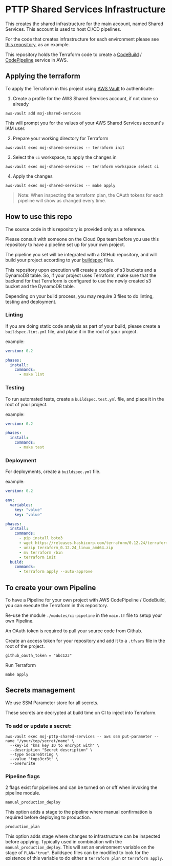 # PTTP Shared Services Infrastructure

This creates the shared infrastructure for the main account, named Shared Services. This account is used to host CI/CD pipelines.

For the code that creates infrastructure for each environment please see [this repository](https://github.com/ministryofjustice/staff-device-logging-infrastructure), as an example.


This repository holds the Terraform code to create a [CodeBuild](https://aws.amazon.com/codebuild/) / [CodePipeline](https://aws.amazon.com/codepipeline/) service in AWS.

## Applying the terraform

To apply the Terraform in this project using [AWS Vault](https://github.com/99designs/aws-vault) to authenticate:

1. Create a profile for the AWS Shared Services account, if not done so already
```
aws-vault add moj-shared-services
```
This will prompt you for the values of your AWS Shared Services account's IAM user.

2. Prepare your working directory for Terraform

```
aws-vault exec moj-shared-services -- terraform init
```
3. Select the `ci` workspace, to apply the changes in
 ```
 aws-vault exec moj-shared-services -- terraform workspace select ci
 ```
4. Apply the changes
```
aws-vault exec moj-shared-services -- make apply
```

>Note: When inspecting the terraform plan, the OAuth tokens for each pipeline will show as changed every time.

## How to use this repo

The source code in this repository is provided only as a reference.

Please consult with someone on the Cloud Ops team before you use this repository to have a pipeline set up for your own project.

The pipeline you set will be integrated with a GitHub repository, and will build your project according to your [buildspec](https://docs.aws.amazon.com/codebuild/latest/userguide/build-spec-ref.html) files.

This repository upon execution will create a couple of s3 buckets and a DynamoDB table. So, if your project uses Terraform, make sure that the backend for that Terraform is configured to use the newly created s3 bucket and the DynamoDB table.

Depending on your build process, you may require 3 files to do linting, testing and deployment.

### Linting

If you are doing static code analysis as part of your build, please create a `buildspec.lint.yml` file, and place it in the root of your project.

example:

```yaml
version: 0.2

phases:
  install:
    commands:
      - make lint
```

### Testing

To run automated tests, create a `buildspec.test.yml` file, and place it in the root of your project.

example:

```yaml
version: 0.2

phases:
  install:
    commands:
      - make test
```

### Deployment

For deployments, create a `buildspec.yml` file.

example:

```yaml
version: 0.2

env:
  variables:
    key: "value"
    key: "value"

phases:
  install:
    commands:
      - pip install boto3
      - wget https://releases.hashicorp.com/terraform/0.12.24/terraform_0.12.24_linux_amd64.zip
      - unzip terraform_0.12.24_linux_amd64.zip
      - mv terraform /bin
      - terraform init
  build:
    commands:
      - terraform apply --auto-approve
```

## To create your own Pipeline

To have a Pipeline for your own project with AWS CodePipeline / CodeBuild, you can execute the Terraform in this repository.

Re-use the module `./modules/ci-pipeline` in the `main.tf` file to setup your own Pipeline. 

An OAuth token is required to pull your source code from Github.

Create an access token for your repository and add it to a `.tfvars` file in the root of the project.

```shell script
github_oauth_token = "abc123"
```

Run Terraform 

```shell script
make apply
```

## Secrets management

We use SSM Parameter store for all secrets.

These secrets are decrypted at build time on CI to inject into Terraform.

### To add or update a secret:

``` shell script
aws-vault exec moj-pttp-shared-services -- aws ssm put-parameter --name "/your/top/secret/name" \
  --key-id "kms key ID to encrypt with" \
  --description "Secret description" \
  --type SecureString \
  --value "tops3cr3t" \
  --overwrite
```

### Pipeline flags

2 flags exist for pipelines and can be turned on or off when invoking the pipeline module.

```
manual_production_deploy
```

This option adds a stage to the pipeline where manual confirmation is required before deploying to production.

```
production_plan
```

This option adds stage where changes to infrastructure can be inspected before applying. Typically used in combination with the `manual_production_deploy`. This will set an environment variable on the stage of `PLAN="true"`.
Buildspec files can be modified to look for the existence of this variable to do either a `terraform plan` or `terraform apply`.